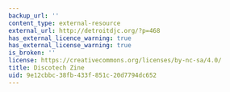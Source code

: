 ```yaml
---
backup_url: ''
content_type: external-resource
external_url: http://detroitdjc.org/?p=468
has_external_licence_warning: true
has_external_license_warning: true
is_broken: ''
license: https://creativecommons.org/licenses/by-nc-sa/4.0/
title: Discotech Zine
uid: 9e12cbbc-38fb-433f-851c-20d7794dc652
---
```

